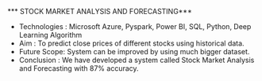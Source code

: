 *** STOCK MARKET ANALYSIS AND FORECASTING***

- Technologies : Microsoft Azure, Pyspark, Power BI, SQL, Python, Deep Learning Algorithm
- Aim : To predict close prices of different stocks using historical data.
- Future Scope: System can be improved by using much bigger dataset.
- Conclusion : We have developed a system called Stock Market Analysis and Forecasting with 87% accuracy.
